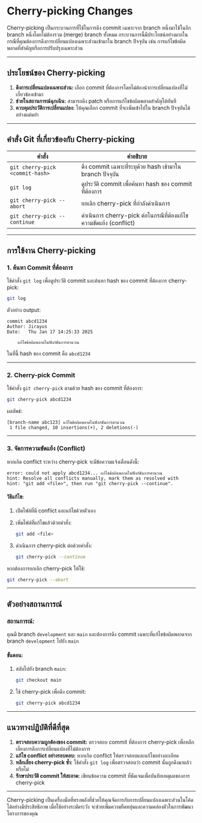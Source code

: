 # Cherry-picking Changes

Cherry-picking เป็นกระบวนการที่ใช้ในการดึง commit เฉพาะจาก branch หนึ่งมาใช้ในอีก branch หนึ่งโดยไม่ต้องรวม (merge) branch ทั้งหมด กระบวนการนี้มีประโยชน์อย่างมากในกรณีที่คุณต้องการดึงการเปลี่ยนแปลงเฉพาะส่วนเข้ามาใน branch ปัจจุบัน เช่น การแก้ไขข้อผิดพลาดที่สำคัญหรือการปรับปรุงเฉพาะส่วน

---

## ประโยชน์ของ Cherry-picking

1. **ดึงการเปลี่ยนแปลงเฉพาะส่วน:** เลือก commit ที่ต้องการโดยไม่ต้องนำการเปลี่ยนแปลงที่ไม่เกี่ยวข้องเข้ามา
2. **ช่วยในสถานการณ์ฉุกเฉิน:** สามารถดึง patch หรือการแก้ไขข้อผิดพลาดสำคัญได้ทันที
3. **ควบคุมประวัติการเปลี่ยนแปลง:** ให้คุณเลือก commit ที่จะเพิ่มเข้าไปใน branch ปัจจุบันได้อย่างแม่นยำ

---

## คำสั่ง Git ที่เกี่ยวข้องกับ Cherry-picking

| คำสั่ง                          | คำอธิบาย                                                       |
|--------------------------------|----------------------------------------------------------------|
| `git cherry-pick <commit-hash>` | ดึง commit เฉพาะที่ระบุด้วย hash เข้ามาใน branch ปัจจุบัน    |
| `git log`                      | ดูประวัติ commit เพื่อค้นหา hash ของ commit ที่ต้องการ        |
| `git cherry-pick --abort`      | ยกเลิก cherry-pick ที่กำลังดำเนินการ                            |
| `git cherry-pick --continue`   | ดำเนินการ cherry-pick ต่อในกรณีที่ต้องแก้ไขความขัดแย้ง (conflict) |

---

## การใช้งาน Cherry-picking

### 1. ค้นหา Commit ที่ต้องการ
ใช้คำสั่ง `git log` เพื่อดูประวัติ commit และค้นหา hash ของ commit ที่ต้องการ cherry-pick:

```bash
git log
```

ตัวอย่าง output:

```
commit abcd1234
Author: Jirayus
Date:   Thu Jan 17 14:25:33 2025

    แก้ไขข้อผิดพลาดในฟังก์ชันการคำนวณ
```

ในที่นี้ hash ของ commit คือ `abcd1234`

---

### 2. Cherry-pick Commit
ใช้คำสั่ง `git cherry-pick` ตามด้วย hash ของ commit ที่ต้องการ:

```bash
git cherry-pick abcd1234
```

ผลลัพธ์:

```
[branch-name abc123] แก้ไขข้อผิดพลาดในฟังก์ชันการคำนวณ
 1 file changed, 10 insertions(+), 2 deletions(-)
```

---

### 3. จัดการความขัดแย้ง (Conflict)
หากเกิด conflict ระหว่าง cherry-pick จะมีข้อความแจ้งเตือนดังนี้:

```
error: could not apply abcd1234... แก้ไขข้อผิดพลาดในฟังก์ชันการคำนวณ
hint: Resolve all conflicts manually, mark them as resolved with
hint: "git add <file>", then run "git cherry-pick --continue".
```

#### วิธีแก้ไข:
1. เปิดไฟล์ที่มี conflict และแก้ไขด้วยตัวเอง
2. เพิ่มไฟล์ที่แก้ไขแล้วด้วยคำสั่ง:

   ```bash
   git add <file>
   ```

3. ดำเนินการ cherry-pick ต่อด้วยคำสั่ง:

   ```bash
   git cherry-pick --continue
   ```

หากต้องการยกเลิก cherry-pick ให้ใช้:

```bash
git cherry-pick --abort
```

---

## ตัวอย่างสถานการณ์

### สถานการณ์:
คุณมี branch `development` และ `main` และต้องการดึง commit เฉพาะที่แก้ไขข้อผิดพลาดจาก branch `development` ไปยัง `main`

#### ขั้นตอน:
1. สลับไปยัง branch `main`:

   ```bash
   git checkout main
   ```

2. ใช้ cherry-pick เพื่อดึง commit:

   ```bash
   git cherry-pick abcd1234
   ```

---

## แนวทางปฏิบัติที่ดีที่สุด

1. **ตรวจสอบความถูกต้องของ commit:** ตรวจสอบ commit ที่ต้องการ cherry-pick เพื่อหลีกเลี่ยงการดึงการเปลี่ยนแปลงที่ไม่ต้องการ
2. **แก้ไข conflict อย่างรอบคอบ:** หากเกิด conflict ให้ตรวจสอบและแก้ไขอย่างละเอียด
3. **หลีกเลี่ยง cherry-pick ซ้ำ:** ใช้คำสั่ง `git log` เพื่อตรวจสอบว่า commit นั้นถูกดึงมาแล้วหรือไม่
4. **รักษาประวัติ commit ให้สะอาด:** เขียนข้อความ commit ที่ชัดเจนเพื่อบันทึกเหตุผลของการ cherry-pick

---

Cherry-picking เป็นเครื่องมือที่ทรงพลังที่ช่วยให้คุณจัดการกับการเปลี่ยนแปลงเฉพาะส่วนในโค้ดได้อย่างมีประสิทธิภาพ เมื่อใช้อย่างระมัดระวัง จะช่วยเพิ่มความยืดหยุ่นและความคล่องตัวในการพัฒนาโครงการของคุณ

